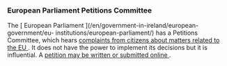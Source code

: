 ###  European Parliament Petitions Committee

The [ European Parliament ](/en/government-in-ireland/european-government/eu-
institutions/european-parliament/) has a Petitions Committee, which hears [
complaints from citizens about matters related to the EU
](http://ec.europa.eu/justice/citizen/complaints/petition/index_en.htm) . It
does not have the power to implement its decisions but it is influential. A [
petition may be written or submitted online
](https://petiport.secure.europarl.europa.eu/petitions/en/home) .
